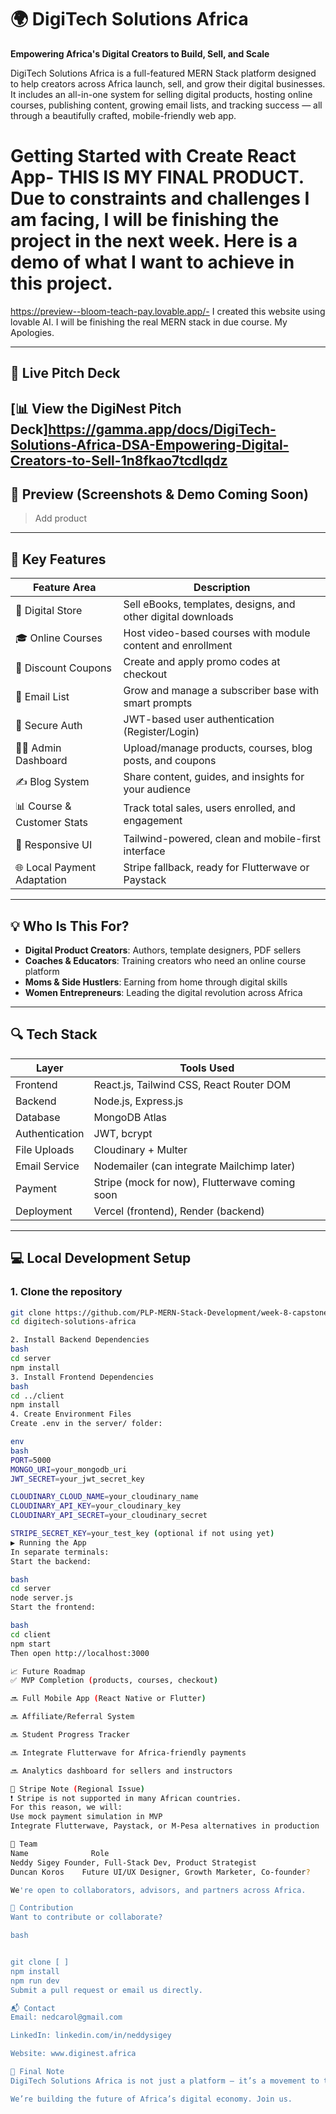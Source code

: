 # 🌍 DigiTech Solutions Africa  
**Empowering Africa's Digital Creators to Build, Sell, and Scale**

DigiTech Solutions Africa is a full-featured MERN Stack platform designed to help creators across Africa launch, sell, and grow their digital businesses. It includes an all-in-one system for selling digital products, hosting online courses, publishing content, growing email lists, and tracking success — all through a beautifully crafted, mobile-friendly web app.

# Getting Started with Create React App- THIS IS MY FINAL PRODUCT. Due to constraints and challenges I am facing, I will be finishing the project in the next week. Here is a demo of what I want to achieve in this project. 

https://preview--bloom-teach-pay.lovable.app/- I created this website using lovable AI. I will be finishing the real MERN stack in due course. My Apologies.


---

## 🚀 Live Pitch Deck  
[📊 View the DigiNest Pitch Deck]https://gamma.app/docs/DigiTech-Solutions-Africa-DSA-Empowering-Digital-Creators-to-Sell-1n8fkao7tcdlqdz
---

## 📸 Preview (Screenshots & Demo Coming Soon)

> Add product 

---

## 🎯 Key Features

| Feature Area | Description |
|--------------|-------------|
| 🛒 Digital Store | Sell eBooks, templates, designs, and other digital downloads |
| 🎓 Online Courses | Host video-based courses with module content and enrollment |
| 🧾 Discount Coupons | Create and apply promo codes at checkout |
| 📧 Email List | Grow and manage a subscriber base with smart prompts |
| 🔐 Secure Auth | JWT-based user authentication (Register/Login) |
| 🧑‍💻 Admin Dashboard | Upload/manage products, courses, blog posts, and coupons |
| ✍️ Blog System | Share content, guides, and insights for your audience |
| 📊 Course & Customer Stats | Track total sales, users enrolled, and engagement |
| 📱 Responsive UI | Tailwind-powered, clean and mobile-first interface |
| 🌐 Local Payment Adaptation | Stripe fallback, ready for Flutterwave or Paystack |

---

## 💡 Who Is This For?

- **Digital Product Creators**: Authors, template designers, PDF sellers
- **Coaches & Educators**: Training creators who need an online course platform
- **Moms & Side Hustlers**: Earning from home through digital skills
- **Women Entrepreneurs**: Leading the digital revolution across Africa

---

## 🔍 Tech Stack

| Layer         | Tools Used |
|---------------|------------|
| Frontend      | React.js, Tailwind CSS, React Router DOM |
| Backend       | Node.js, Express.js |
| Database      | MongoDB Atlas |
| Authentication| JWT, bcrypt |
| File Uploads  | Cloudinary + Multer |
| Email Service | Nodemailer (can integrate Mailchimp later) |
| Payment       | Stripe (mock for now), Flutterwave coming soon |
| Deployment    | Vercel (frontend), Render (backend) |

---

## 💻 Local Development Setup

### 1. Clone the repository

```bash
git clone https://github.com/PLP-MERN-Stack-Development/week-8-capstone_-Nedcarol
cd digitech-solutions-africa

2. Install Backend Dependencies
bash
cd server
npm install
3. Install Frontend Dependencies
bash
cd ../client
npm install
4. Create Environment Files
Create .env in the server/ folder:

env
bash
PORT=5000
MONGO_URI=your_mongodb_uri
JWT_SECRET=your_jwt_secret_key

CLOUDINARY_CLOUD_NAME=your_cloudinary_name
CLOUDINARY_API_KEY=your_cloudinary_key
CLOUDINARY_API_SECRET=your_cloudinary_secret

STRIPE_SECRET_KEY=your_test_key (optional if not using yet)
▶️ Running the App
In separate terminals:
Start the backend:

bash
cd server
node server.js
Start the frontend:

bash
cd client
npm start
Then open http://localhost:3000

📈 Future Roadmap
✅ MVP Completion (products, courses, checkout)

🔜 Full Mobile App (React Native or Flutter)

🔜 Affiliate/Referral System

🔜 Student Progress Tracker

🔜 Integrate Flutterwave for Africa-friendly payments

🔜 Analytics dashboard for sellers and instructors

💬 Stripe Note (Regional Issue)
❗ Stripe is not supported in many African countries.
For this reason, we will:
Use mock payment simulation in MVP
Integrate Flutterwave, Paystack, or M-Pesa alternatives in production

👥 Team
Name	          Role
Neddy Sigey	Founder, Full-Stack Dev, Product Strategist
Duncan Koros	Future UI/UX Designer, Growth Marketer, Co-founder?

We're open to collaborators, advisors, and partners across Africa.

🤝 Contribution
Want to contribute or collaborate?

bash


git clone [ ]
npm install
npm run dev
Submit a pull request or email us directly.

📬 Contact
Email: nedcarol@gmail.com

LinkedIn: linkedin.com/in/neddysigey

Website: www.diginest.africa

🙌 Final Note
DigiTech Solutions Africa is not just a platform — it’s a movement to transform creators into digital entrepreneurs.

We’re building the future of Africa’s digital economy. Join us.


